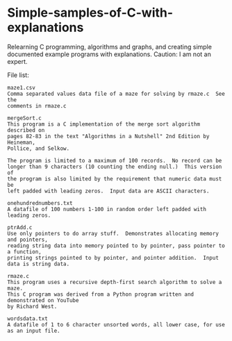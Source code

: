 # Simple-samples-of-C-with-explanations

Relearning C programming, algorithms and graphs, and creating simple documented example programs with explanations.  Caution: I am not an expert.

File list:

    maze1.csv
    Comma separated values data file of a maze for solving by rmaze.c  See the
    comments in rmaze.c
    
    mergeSort.c
    This program is a C implementation of the merge sort algorithm described on
    pages 82-83 in the text "Algorithms in a Nutshell" 2nd Edition by Heineman,
    Pollice, and Selkow.

    The program is limited to a maximum of 100 records.  No record can be
    longer than 9 characters (10 counting the ending null.)  This version of
    the program is also limited by the requirement that numeric data must be
    left padded with leading zeros.  Input data are ASCII characters.

    onehundrednumbers.txt
    A datafile of 100 numbers 1-100 in random order left padded with leading zeros.
    
    ptrAdd.c
    Use only pointers to do array stuff.  Demonstrates allocating memory and pointers,
    reading string data into memory pointed to by pointer, pass pointer to a function,
    printing strings pointed to by pointer, and pointer addition.  Input data is string data.
    
    rmaze.c
    This program uses a recursive depth-first search algorithm to solve a maze.
    This C program was derived from a Python program written and demonstrated on YouTube
    by Richard West.
    
    wordsdata.txt
    A datafile of 1 to 6 character unsorted words, all lower case, for use as an input file.
    
